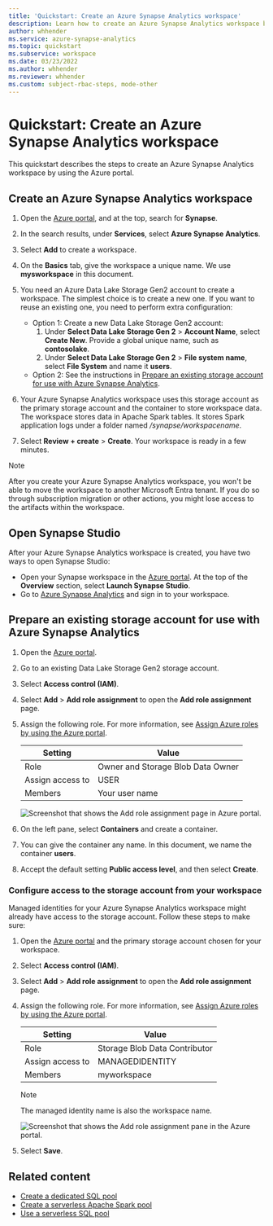 ```yaml
---
title: 'Quickstart: Create an Azure Synapse Analytics workspace'
description: Learn how to create an Azure Synapse Analytics workspace by following the steps in this quickstart.
author: whhender
ms.service: azure-synapse-analytics
ms.topic: quickstart
ms.subservice: workspace
ms.date: 03/23/2022
ms.author: whhender
ms.reviewer: whhender
ms.custom: subject-rbac-steps, mode-other
---
```


# Quickstart: Create an Azure Synapse Analytics workspace

This quickstart describes the steps to create an Azure Synapse Analytics workspace by using the Azure portal.

## Create an Azure Synapse Analytics workspace

1. Open the [Azure portal](https://portal.azure.com), and at the top, search for **Synapse**.
1. In the search results, under **Services**, select **Azure Synapse Analytics**.
1. Select **Add** to create a workspace.
1. On the **Basics** tab, give the workspace a unique name. We use **mysworkspace** in this document.
1. You need an Azure Data Lake Storage Gen2 account to create a workspace. The simplest choice is to create a new one. If you want to reuse an existing one, you need to perform extra configuration:

   - Option 1: Create a new Data Lake Storage Gen2 account:
       1. Under **Select Data Lake Storage Gen 2** > **Account Name**, select **Create New**. Provide a global unique name, such as **contosolake**.
       1. Under **Select Data Lake Storage Gen 2** > **File system name**, select **File System** and name it **users**.
   - Option 2: See the instructions in [Prepare an existing storage account for use with Azure Synapse Analytics](#prepare-an-existing-storage-account-for-use-with-azure-synapse-analytics).
1. Your Azure Synapse Analytics workspace uses this storage account as the primary storage account and the container to store workspace data. The workspace stores data in Apache Spark tables. It stores Spark application logs under a folder named */synapse/workspacename*.
1. Select **Review + create** > **Create**. Your workspace is ready in a few minutes.

> [!NOTE]
> After you create your Azure Synapse Analytics workspace, you won't be able to move the workspace to another Microsoft Entra tenant. If you do so through subscription migration or other actions, you might lose access to the artifacts within the workspace.

## Open Synapse Studio

After your Azure Synapse Analytics workspace is created, you have two ways to open Synapse Studio:

* Open your Synapse workspace in the [Azure portal](https://portal.azure.com). At the top of the **Overview** section, select **Launch Synapse Studio**.
* Go to [Azure Synapse Analytics](https://web.azuresynapse.net) and sign in to your workspace.

## Prepare an existing storage account for use with Azure Synapse Analytics

1. Open the [Azure portal](https://portal.azure.com).
1. Go to an existing Data Lake Storage Gen2 storage account.
1. Select **Access control (IAM)**.
1. Select **Add** > **Add role assignment** to open the **Add role assignment** page.
1. Assign the following role. For more information, see [Assign Azure roles by using the Azure portal](../role-based-access-control/role-assignments-portal.yml).
    
    | Setting | Value |
    | --- | --- |
    | Role | Owner and Storage Blob Data Owner |
    | Assign access to | USER |
    | Members | Your user name |

    ![Screenshot that shows the Add role assignment page in Azure portal.](~/reusable-content/ce-skilling/azure/media/role-based-access-control/add-role-assignment-page.png)
1. On the left pane, select **Containers** and create a container.
1. You can give the container any name. In this document, we name the container **users**.
1. Accept the default setting **Public access level**, and then select **Create**.

### Configure access to the storage account from your workspace

Managed identities for your Azure Synapse Analytics workspace might already have access to the storage account. Follow these steps to make sure:

1. Open the [Azure portal](https://portal.azure.com) and the primary storage account chosen for your workspace.
1. Select **Access control (IAM)**.
1. Select **Add** > **Add role assignment** to open the **Add role assignment** page.
1. Assign the following role. For more information, see [Assign Azure roles by using the Azure portal](../role-based-access-control/role-assignments-portal.yml).
    
    | Setting | Value |
    | --- | --- |
    | Role | Storage Blob Data Contributor |
    | Assign access to | MANAGEDIDENTITY |
    | Members | myworkspace  |

    > [!NOTE]
    > The managed identity name is also the workspace name.

    ![Screenshot that shows the Add role assignment pane in the Azure portal.](~/reusable-content/ce-skilling/azure/media/role-based-access-control/add-role-assignment-page.png)
1. Select **Save**.

## Related content

* [Create a dedicated SQL pool](quickstart-create-sql-pool-studio.md) 
* [Create a serverless Apache Spark pool](quickstart-create-apache-spark-pool-portal.md)
* [Use a serverless SQL pool](quickstart-sql-on-demand.md)
